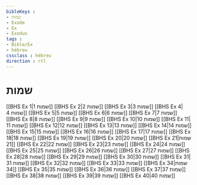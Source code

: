 ```yaml
---
bibleKeys : 
- שמות
- Exode
- Ex
- Exodus
tags : 
- Bible/Ex
- hébreu
cssclass : hébreu
direction : rtl
---
```


# שמות

[[BHS Ex 1|שמות 1]]
[[BHS Ex 2|שמות 2]]
[[BHS Ex 3|שמות 3]]
[[BHS Ex 4|שמות 4]]
[[BHS Ex 5|שמות 5]]
[[BHS Ex 6|שמות 6]]
[[BHS Ex 7|שמות 7]]
[[BHS Ex 8|שמות 8]]
[[BHS Ex 9|שמות 9]]
[[BHS Ex 10|שמות 10]]
[[BHS Ex 11|שמות 11]]
[[BHS Ex 12|שמות 12]]
[[BHS Ex 13|שמות 13]]
[[BHS Ex 14|שמות 14]]
[[BHS Ex 15|שמות 15]]
[[BHS Ex 16|שמות 16]]
[[BHS Ex 17|שמות 17]]
[[BHS Ex 18|שמות 18]]
[[BHS Ex 19|שמות 19]]
[[BHS Ex 20|שמות 20]]
[[BHS Ex 21|שמות 21]]
[[BHS Ex 22|שמות 22]]
[[BHS Ex 23|שמות 23]]
[[BHS Ex 24|שמות 24]]
[[BHS Ex 25|שמות 25]]
[[BHS Ex 26|שמות 26]]
[[BHS Ex 27|שמות 27]]
[[BHS Ex 28|שמות 28]]
[[BHS Ex 29|שמות 29]]
[[BHS Ex 30|שמות 30]]
[[BHS Ex 31|שמות 31]]
[[BHS Ex 32|שמות 32]]
[[BHS Ex 33|שמות 33]]
[[BHS Ex 34|שמות 34]]
[[BHS Ex 35|שמות 35]]
[[BHS Ex 36|שמות 36]]
[[BHS Ex 37|שמות 37]]
[[BHS Ex 38|שמות 38]]
[[BHS Ex 39|שמות 39]]
[[BHS Ex 40|שמות 40]]
